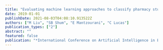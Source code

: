 ```yaml
---
title: "Evaluating machine learning approaches to classify pharmacy students’ reflective statements"
date: 2019-01-01
publishDate: 2021-08-03T04:08:10.913522Z
authors: ["M Liu", "SB Shum", "E Mantzourani", "C Lucas"]
publication_types: ["2"]
abstract: ""
featured: false
publication: "*International Conference on Artificial Intelligence in Education*"
---
```


